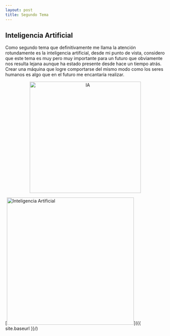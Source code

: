 ```yaml
---
layout: post
title: Segundo Tema
---
```


## Inteligencia Artificial


Como segundo tema que definitivamente me llama la atención rotundamente es la inteligencia artificial, desde mi punto de vista, considero que este tema es muy pero muy importante para un futuro que obviamente nos resulta lejana aunque ha estado presente desde hace un tiempo atrás. Crear una máquina que logre comportarse del mismo modo como los seres humanos es algo que en el futuro me encantaría realizar.

<p align="center">
  <img src="images/inteligencia.png" width="350" title="IA">
</p>
[<img src="{{ site.baseurl }}/images/inteligencia.jpg" alt="Inteligencia Artificial" style="width: 400px;"/>]({{ site.baseurl }}/)

